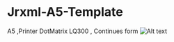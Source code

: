 # Jrxml-A5-Template
A5 ,Printer DotMatrix LQ300 , Continues form
![Alt text](http://entol.net/uploads/2xrtkj0sj740o488kw.jpg "Dashboard Screenshoot")
